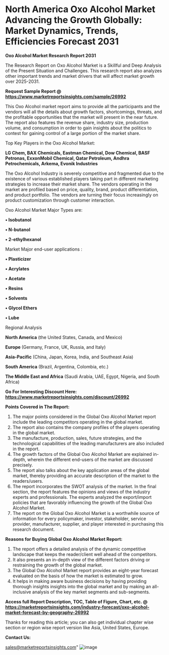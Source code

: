  # North America Oxo Alcohol Market Advancing the Growth Globally: Market Dynamics, Trends, Efficiencies Forecast 2031

<strong>Oxo Alcohol Market Research Report 2031</strong>

The Research Report on Oxo Alcohol Market is a Skillful and Deep Analysis of the Present Situation and Challenges. This research report also analyzes other important trends and market drivers that will affect market growth over 2025-2031.

<strong>Request Sample Report @ <a href=https://www.marketreportsinsights.com/sample/26992>https://www.marketreportsinsights.com/sample/26992</a></strong>

This Oxo Alcohol market report aims to provide all the participants and the vendors will all the details about growth factors, shortcomings, threats, and the profitable opportunities that the market will present in the near future. The report also features the revenue share, industry size, production volume, and consumption in order to gain insights about the politics to contest for gaining control of a large portion of the market share.

Top Key Players in the Oxo Alcohol Market:

<strong>LG Chem, BAX Chemicals, Eastman Chemical, Dow Chemical, BASF Petronas, ExxonMobil Chemical, Qatar Petroleum, Andhra Petrochemicals, Arkema, Evonik Industries</strong>

The Oxo Alcohol Industry is severely competitive and fragmented due to the existence of various established players taking part in different marketing strategies to increase their market share. The vendors operating in the market are profiled based on price, quality, brand, product differentiation, and product portfolio. The vendors are turning their focus increasingly on product customization through customer interaction.

Oxo Alcohol Market Major Types are:

<strong>• Isobutanol

• N-butanol

• 2-ethylhexanol</strong>

Market Major end-user applications :

<strong>• Plasticizer

• Acrylates

• Acetate

• Resins

• Solvents

• Glycol Ethers

• Lube</strong>

Regional Analysis

</u><strong><b>North America</b></strong> (the United States, Canada, and Mexico)

<strong><b>Europe </b></strong>(Germany, France, UK, Russia, and Italy)

<strong><b>Asia-Pacific</b></strong> (China, Japan, Korea, India, and Southeast Asia)

<strong><b>South America</b></strong> (Brazil, Argentina, Colombia, etc.)

<strong><b>The Middle East and Africa</b></strong> (Saudi Arabia, UAE, Egypt, Nigeria, and South Africa)

<strong>Go For Interesting Discount Here: <a href=https://www.marketreportsinsights.com/discount/26992>https://www.marketreportsinsights.com/discount/26992</a></strong>

<strong>Points Covered in The Report:</strong>
<ol>
  <li>The major points considered in the Global Oxo Alcohol Market report include the leading competitors operating in the global market.</li>
  <li>The report also contains the company profiles of the players operating in the global market.</li>
  <li>The manufacture, production, sales, future strategies, and the technological capabilities of the leading manufacturers are also included in the report.</li>
  <li>The growth factors of the Global Oxo Alcohol Market are explained in-depth, wherein the different end-users of the market are discussed precisely.</li>
  <li>The report also talks about the key application areas of the global market, thereby providing an accurate description of the market to the readers/users.</li>
  <li>The report incorporates the SWOT analysis of the market. In the final section, the report features the opinions and views of the industry experts and professionals. The experts analyzed the export/import policies that are favorably influencing the growth of the Global Oxo Alcohol Market.</li>
  <li>The report on the Global Oxo Alcohol Market is a worthwhile source of information for every policymaker, investor, stakeholder, service provider, manufacturer, supplier, and player interested in purchasing this research document.</li>
</ol>
<strong>Reasons for Buying Global Oxo Alcohol Market Report:</strong>

<ol>
  <li>The report offers a detailed analysis of the dynamic competitive landscape that keeps the reader/client well ahead of the competitors.</li>
  <li>It also presents an in-depth view of the different factors driving or restraining the growth of the global market.</li>
  <li>The Global Oxo Alcohol Market report provides an eight-year forecast evaluated on the basis of how the market is estimated to grow.</li>
  <li>It helps in making aware business decisions by having providing thorough insights insights into the global market and by making an all-inclusive analysis of the key market segments and sub-segments.</li>
</ol>
<strong>Access full Report Description, TOC, Table of Figure, Chart, etc. @ <a href=https://marketreportsinsights.com/industry-forecast/oxo-alcohol-market-forecast-by-geography-26992>https://marketreportsinsights.com/industry-forecast/oxo-alcohol-market-forecast-by-geography-26992</a></strong>


Thanks for reading this article; you can also get individual chapter wise section or region wise report version like Asia, United States, Europe.

<strong>Contact Us:</strong>

sales@marketreportsinsights.com"
![image](https://github.com/user-attachments/assets/d7e44bbe-fc2f-462c-9bbe-d00058337ca5)

